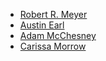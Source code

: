 - [Robert R. Meyer](./team-members/rmeyer-taos.md)
- [Austin Earl](./team-members/aearl0530.md)
- [Adam McChesney](./team-members/amcchesney-taos.md)
- [Carissa Morrow](./team-members/cmorrowTaos.md)
